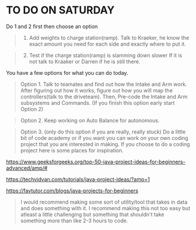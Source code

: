 # TO DO ON SATURDAY

Do 1 and 2 first then choose an option

> 1. Add weights to charge station(ramp). Talk to Kraeker, 
he know the exact amount you need for each side and
exactly where to put it.

> 2. Test if the charge station(ramp) is slamming down slower
If it is not talk to Kraaker or Darren if he is still there.

You have a few options for what you can do today.

> Option 1. Talk to teamates and find out how the Intake and Arm work.
After figuring out how it works, figure out how you will map the controllers(talk to the driveteam).
Then, Pre-code the Intake and Arm subsystems and Commands. (If you finish this option early start Option 2)

> Option 2. Keep working on Auto Balance for autonomous.

> Option 3. (only do this option if you are
really, really stuck)
Do a little bit of code academy or if you want you can work
on your own coding project that you are interested in making.
If you choose to do a coding project here is some places for inspiration.

https://www.geeksforgeeks.org/top-50-java-project-ideas-for-beginners-advanced/amp/#

https://techvidvan.com/tutorials/java-project-ideas/?amp=1

https://favtutor.com/blogs/java-projects-for-beginners

> I would recommend making some sort of utility/tool
that takes in data and does something with it.
I recommend making this not too easy but atleast a little
challenging but something that shouldn't take something more than like 2-3 hours
to code. 